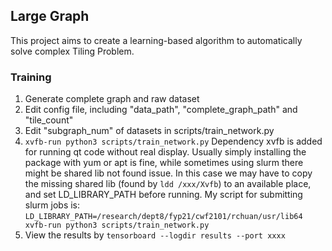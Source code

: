 ## Large Graph
This project aims to create a learning-based algorithm to automatically solve complex Tiling Problem.

### Training
1. Generate complete graph and raw dataset
2. Edit config file, including "data_path", "complete_graph_path" and "tile_count"
3. Edit "subgraph_num" of datasets in scripts/train_network.py
4. `xvfb-run python3 scripts/train_network.py`
Dependency xvfb is added for running qt code without real display. Usually simply installing the package with yum or apt is fine, while sometimes using slurm there might be shared lib not found issue. In this case we may have to copy the missing shared lib (found by `ldd /xxx/Xvfb`) to an available place, and set LD_LIBRARY_PATH before running.
My script for submitting slurm jobs is:
`LD_LIBRARY_PATH=/research/dept8/fyp21/cwf2101/rchuan/usr/lib64 xvfb-run python3 scripts/train_network.py`
5. View the results by `tensorboard --logdir results --port xxxx`


